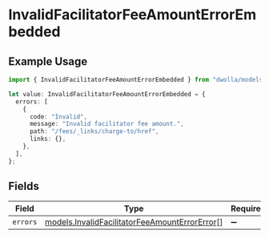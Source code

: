 # InvalidFacilitatorFeeAmountErrorEmbedded

## Example Usage

```typescript
import { InvalidFacilitatorFeeAmountErrorEmbedded } from "dwolla/models";

let value: InvalidFacilitatorFeeAmountErrorEmbedded = {
  errors: [
    {
      code: "Invalid",
      message: "Invalid facilitator fee amount.",
      path: "/fees/_links/charge-to/href",
      links: {},
    },
  ],
};
```

## Fields

| Field                                                                                                | Type                                                                                                 | Required                                                                                             | Description                                                                                          |
| ---------------------------------------------------------------------------------------------------- | ---------------------------------------------------------------------------------------------------- | ---------------------------------------------------------------------------------------------------- | ---------------------------------------------------------------------------------------------------- |
| `errors`                                                                                             | [models.InvalidFacilitatorFeeAmountErrorError](../models/invalidfacilitatorfeeamounterrorerror.md)[] | :heavy_minus_sign:                                                                                   | N/A                                                                                                  |